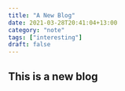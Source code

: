 ```yaml
---
title: "A New Blog"
date: 2021-03-28T20:41:04+13:00
category: "note"
tags: ["interesting"]
draft: false
---
```


## This is a new blog